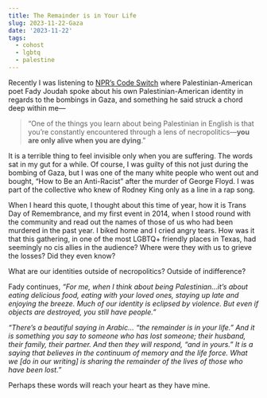 ```yaml
---
title: The Remainder is in Your Life
slug: 2023-11-22-Gaza
date: '2023-11-22'
tags:
  - cohost
  - lgbtq
  - palestine
---
```


Recently I was listening to [NPR’s Code Switch](https://www.npr.org/2023/11/15/1197954284/palestinian-americans-on-erasure) where Palestinian-American poet Fady Joudah spoke about his own Palestinian-American identity in regards to the bombings in Gaza, and something he said struck a chord deep within me—

> “One of the things you learn about being Palestinian in English is that you’re constantly encountered through a lens of necropolitics—**you are only alive when you are dying**.”

It is a terrible thing to feel invisible only when you are suffering. The words sat in my gut for a while. Of course, I was guilty of this not just during the bombing of Gaza, but I was one of the many white people who went out and bought, “How to Be an Anti-Racist” after the murder of George Floyd. I was part of the collective who knew of Rodney King only as a line in a rap song.

When I heard this quote, I thought about this time of year, how it is Trans Day of Remembrance, and my first event in 2014, when I stood round with the community and read out the names of those of us who had been murdered in the past year. I biked home and I cried angry tears. How was it that this gathering, in one of the most LGBTQ+ friendly places in Texas, had seemingly no cis allies in the audience? Where were they with us to grieve the losses? Did they even know?

What are our identities outside of necropolitics? Outside of indifference?

Fady continues, _“For me, when I think about being Palestinian…it’s about eating delicious food, eating with your loved ones, staying up late and enjoying the breeze. Much of our identity is eclipsed by violence. But even if objects are destroyed, you still have people.”_

_“There’s a beautiful saying in Arabic… “the remainder is in your life.” And it is something you say to someone who has lost someone; their husband, their family, their partner. And then they will respond, “and in yours.” It is a saying that believes in the continuum of memory and the life force. What we [do in our writing] is sharing the remainder of the lives of those who have been lost.”_

Perhaps these words will reach your heart as they have mine.
